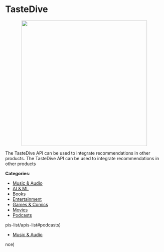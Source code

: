 # TasteDive
<p align="center">
    <img width="400" src="https://raw.githubusercontent.com/apis-list/apis-list/apis/tastedive/logo_256x256.png" />
</p>

The TasteDive API can be used to integrate recommendations in other products. The TasteDive API can be used to integrate recommendations in other products



**Categories**:
- [Music & Audio](https://github.com/apis-list/apis-list#music-and-audio)
- [AI & ML](https://github.com/apis-list/apis-list#ai-and-ml)
- [Books](https://github.com/apis-list/apis-list#books)
- [Entertainment](https://github.com/apis-list/apis-list#entertainment)
- [Games & Comics](https://github.com/apis-list/apis-list#games-and-comics)
- [Movies](https://github.com/apis-list/apis-list#movies)
- [Podcasts](https://github.com/apis-list/apis-list#podcasts)



pis-list/apis-list#podcasts)
- [Music & Audio](https://github.com/apis-list/apis-list#music-and-audio)



nce)



